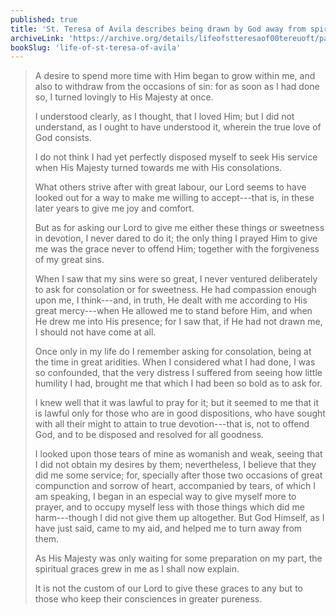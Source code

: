 ```yaml
---
published: true
title: 'St. Teresa of Avila describes being drawn by God away from spiritual dangers'
archiveLink: 'https://archive.org/details/lifeofstteresaof00tereuoft/page/69?view=theater'
bookSlug: 'life-of-st-teresa-of-avila'
---
```


> A desire to spend more time with Him began to grow within me, and also to withdraw from the occasions of sin: for as soon as I had done so, I turned lovingly to His Majesty at once.
> 
> I understood clearly, as I thought, that I loved Him; but I did not understand, as I ought to have understood it, wherein the true love of God consists.
> 
> I do not think I had yet perfectly disposed myself to seek His service when His Majesty turned towards me with His consolations.
> 
> What others strive after with great labour, our Lord seems to have looked out for a way to make me willing to accept---that is, in these later years to give me joy and comfort.
> 
> But as for asking our Lord to give me either these things or sweetness in devotion, I never dared to do it; the only thing I prayed Him to give me was the grace never to offend Him; together with the forgiveness of my great sins.
> 
> When I saw that my sins were so great, I never ventured deliberately to ask for consolation or for sweetness. He had compassion enough upon me, I think---and, in truth, He dealt with me according to His great mercy---when He allowed me to stand before Him, and when He drew me into His presence; for I saw that, if He had not drawn me, I should not have come at all.
> 
> Once only in my life do I remember asking for consolation, being at the time in great aridities. When I considered what I had done, I was so confounded, that the very distress I suffered from seeing how little humility I had, brought me that which I had been so bold as to ask for.
> 
> I knew well that it was lawful to pray for it; but it seemed to me that it is lawful only for those who are in good dispositions, who have sought with all their might to attain to true devotion---that is, not to offend God, and to be disposed and resolved for all goodness.
> 
> I looked upon those tears of mine as womanish and weak, seeing that I did not obtain my desires by them; nevertheless, I believe that they did me some service; for, specially after those two occasions of great compunction and sorrow of heart, accompanied by tears, of which I am speaking, I began in an especial way to give myself more to prayer, and to occupy myself less with those things which did me harm---though I did not give them up altogether. But God Himself, as I have just said, came to my aid, and helped me to turn away from them.
> 
> As His Majesty was only waiting for some preparation on my part, the spiritual graces grew in me as I shall now explain.
> 
> It is not the custom of our Lord to give these graces to any but to those who keep their consciences in greater pureness.